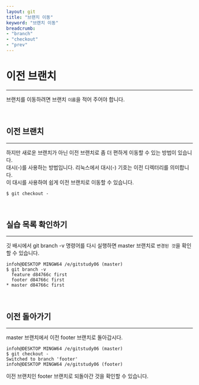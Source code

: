 ```yaml
---
layout: git
title: "브랜치 이동"
keyword: "브랜치 이동"
breadcrumb:
- "branch"
- "checkout"
- "prev"
---
```


# 이전 브랜치
---
브랜치를 이동하려면 브랜치 `이름`을 적어 주어야 합니다.  


<br>

## 이전 브랜치
---
하지만 새로운 브랜치가 아닌 이전 브랜치로 좀 더 편하게 이동할 수 있는 방법이 있습니다.  
대시(-)를 사용하는 방법입니다. 리눅스에서 대시(-) 기호는 이전 디렉터리를 의미합니다.  
이 대시를 사용하여 쉽게 이전 브랜치로 이동할 수 있습니다.

```
$ git checkout -
```

<br>

## 실습 목록 확인하기
---
깃 배시에서 git branch -v 명령어를 다시 실행하면 master 브랜치로 `변경된 것`을 확인할 수 있습니다.  

```
infoh@DESKTOP MINGW64 /e/gitstudy06 (master)
$ git branch -v
  feature d84766c first
  footer d84766c first
* master d84766c first
```

<br>

## 이전 돌아가기
---
master 브랜치에서 이전 footer 브랜치로 돌아갑시다.

```
infoh@DESKTOP MINGW64 /e/gitstudy06 (master)
$ git checkout -
Switched to branch 'footer'
infoh@DESKTOP MINGW64 /e/gitstudy06 (footer)

``` 

이전 브랜치인 footer 브랜치로 되돌아간 것을 확인할 수 있습니다.  

<br>